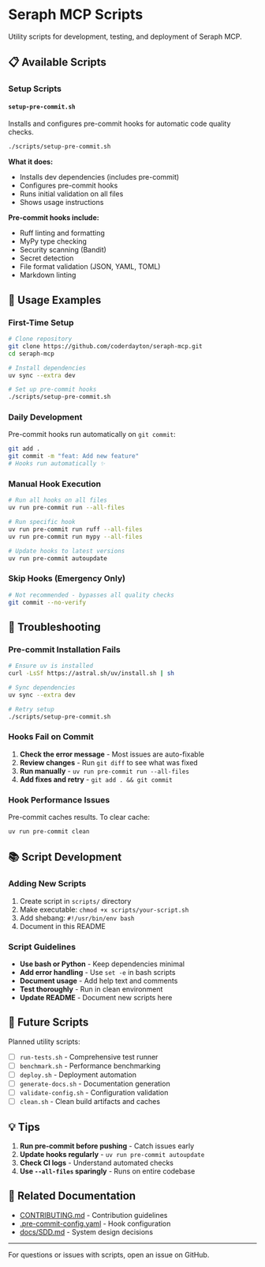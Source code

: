 # Seraph MCP Scripts

Utility scripts for development, testing, and deployment of Seraph MCP.

## 📋 Available Scripts

### Setup Scripts

#### `setup-pre-commit.sh`

Installs and configures pre-commit hooks for automatic code quality checks.

```bash
./scripts/setup-pre-commit.sh
```

**What it does:**

- Installs dev dependencies (includes pre-commit)
- Configures pre-commit hooks
- Runs initial validation on all files
- Shows usage instructions

**Pre-commit hooks include:**

- Ruff linting and formatting
- MyPy type checking
- Security scanning (Bandit)
- Secret detection
- File format validation (JSON, YAML, TOML)
- Markdown linting

## 🚀 Usage Examples

### First-Time Setup

```bash
# Clone repository
git clone https://github.com/coderdayton/seraph-mcp.git
cd seraph-mcp

# Install dependencies
uv sync --extra dev

# Set up pre-commit hooks
./scripts/setup-pre-commit.sh
```

### Daily Development

Pre-commit hooks run automatically on `git commit`:

```bash
git add .
git commit -m "feat: Add new feature"
# Hooks run automatically ✨
```

### Manual Hook Execution

```bash
# Run all hooks on all files
uv run pre-commit run --all-files

# Run specific hook
uv run pre-commit run ruff --all-files
uv run pre-commit run mypy --all-files

# Update hooks to latest versions
uv run pre-commit autoupdate
```

### Skip Hooks (Emergency Only)

```bash
# Not recommended - bypasses all quality checks
git commit --no-verify
```

## 🔧 Troubleshooting

### Pre-commit Installation Fails

```bash
# Ensure uv is installed
curl -LsSf https://astral.sh/uv/install.sh | sh

# Sync dependencies
uv sync --extra dev

# Retry setup
./scripts/setup-pre-commit.sh
```

### Hooks Fail on Commit

1. **Check the error message** - Most issues are auto-fixable
2. **Review changes** - Run `git diff` to see what was fixed
3. **Run manually** - `uv run pre-commit run --all-files`
4. **Add fixes and retry** - `git add . && git commit`

### Hook Performance Issues

Pre-commit caches results. To clear cache:

```bash
uv run pre-commit clean
```

## 📚 Script Development

### Adding New Scripts

1. Create script in `scripts/` directory
2. Make executable: `chmod +x scripts/your-script.sh`
3. Add shebang: `#!/usr/bin/env bash`
4. Document in this README

### Script Guidelines

- **Use bash or Python** - Keep dependencies minimal
- **Add error handling** - Use `set -e` in bash scripts
- **Document usage** - Add help text and comments
- **Test thoroughly** - Run in clean environment
- **Update README** - Document new scripts here

## 🎯 Future Scripts

Planned utility scripts:

- [ ] `run-tests.sh` - Comprehensive test runner
- [ ] `benchmark.sh` - Performance benchmarking
- [ ] `deploy.sh` - Deployment automation
- [ ] `generate-docs.sh` - Documentation generation
- [ ] `validate-config.sh` - Configuration validation
- [ ] `clean.sh` - Clean build artifacts and caches

## 💡 Tips

1. **Run pre-commit before pushing** - Catch issues early
2. **Update hooks regularly** - `uv run pre-commit autoupdate`
3. **Check CI logs** - Understand automated checks
4. **Use `--all-files` sparingly** - Runs on entire codebase

## 🔗 Related Documentation

- [CONTRIBUTING.md](../CONTRIBUTING.md) - Contribution guidelines
- [.pre-commit-config.yaml](../.pre-commit-config.yaml) - Hook configuration
- [docs/SDD.md](../docs/SDD.md) - System design decisions

---

For questions or issues with scripts, open an issue on GitHub.
